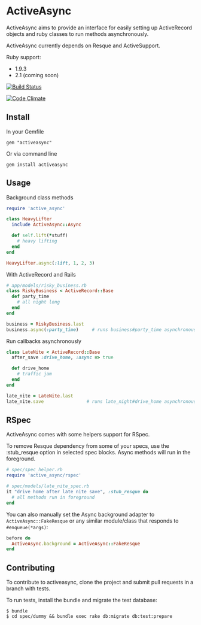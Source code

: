 # ActiveAsync

ActiveAsync aims to provide an interface for easily setting up ActiveRecord objects
and ruby classes to run methods asynchronously.

ActiveAsync currently depends on Resque and ActiveSupport.

Ruby support:
- 1.9.3
- 2.1 (coming soon)

[![Build Status](https://secure.travis-ci.org/challengepost/activeasync.png)](http://travis-ci.org/challengepost/activeasync)

[![Code Climate](https://codeclimate.com/badge.png)](https://codeclimate.com/github/challengepost/activeasync)

## Install

In your Gemfile

    gem "activeasync"

Or via command line

    gem install activeasync

## Usage

Background class methods

``` ruby
require 'active_async'

class HeavyLifter
  include ActiveAsync::Async

  def self.lift(*stuff)
    # heavy lifting
  end
end

HeavyLifter.async(:lift, 1, 2, 3)
```

With ActiveRecord and Rails

``` ruby
# app/models/risky_business.rb
class RiskyBusiness < ActiveRecord::Base
  def party_time
    # all night long
  end
end

business = RiskyBusiness.last
business.async(:party_time)     # runs business#party_time asynchronously
```

Run callbacks asynchronously

``` ruby
class LateNite < ActiveRecord::Base
  after_save :drive_home, :async => true

  def drive_home
    # traffic jam
  end
end

late_nite = LateNite.last
late_nite.save                # runs late_night#drive_home asynchronously after save
```

## RSpec

ActiveAsync comes with some helpers support for RSpec.

To remove Resque dependency from some of your specs, use the :stub_resque option in
selected spec blocks. Async methods will run in the foreground.

``` ruby
# spec/spec_helper.rb
require 'active_async/rspec'

# spec/models/late_nite_spec.rb
it "drive home after late nite save", :stub_resque do
  # all methods run in foreground
end
```

You can also manually set the Async background adapter to `ActiveAsync::FakeResque` or
any similar module/class that responds to `#enqueue(*args)`:

``` ruby
before do
  ActiveAsync.background = ActiveAsync::FakeResque
end
```

## Contributing

To contribute to activeasync, clone the project and submit pull requests in a branch with tests.

To run tests, install the bundle and migrate the test database:

    $ bundle
    $ cd spec/dummy && bundle exec rake db:migrate db:test:prepare
